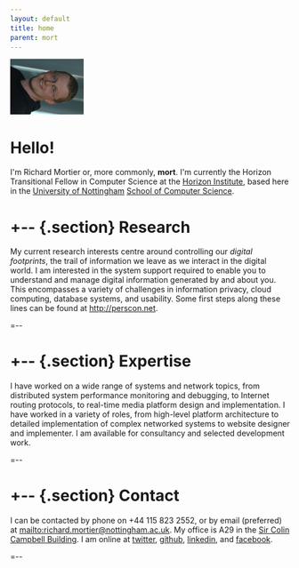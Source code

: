 ```yaml
---
layout: default
title: home
parent: mort
---
```


<img class='inset right' 
     src='/images/mort.png' 
     title='Richard Mortier' 
     alt='Photo of Richard Mortier' height='100px' />

Hello!
======

I'm Richard Mortier or, more commonly, **mort**.  I'm currently the
Horizon Transitional Fellow in Computer Science at the [Horizon
Institute][horizon], based here in the [University of
Nottingham][nottingham] [School of Computer Science][cs].

[horizon]: https://www.horizon.ac.uk/
[nottingham]: http://www.nottingham.ac.uk/
[cs]: http://www.cs.nott.ac.uk/

+-- {.section}
Research
========

My current research interests centre around controlling our _digital
footprints_, the trail of information we leave as we interact in the
digital world.  I am interested in the system support required to
enable you to understand and manage digital information generated by
and about you.  This encompasses a variety of challenges in
information privacy, cloud computing, database systems, and usability.
Some first steps along these lines can be found at
<http://perscon.net>.

=--

+-- {.section}
Expertise
========= 

I have worked on a wide range of systems and network topics, from
distributed system performance monitoring and debugging, to Internet
routing protocols, to real-time media platform design and
implementation.  I have worked in a variety of roles, from high-level
platform architecture to detailed implementation of complex networked
systems to website designer and implementer.  I am available for
consultancy and selected development work.

=--

+-- {.section}
Contact
=======

I can be contacted by phone on +44 115 823 2552, or by email
(preferred) at <mailto:richard.mortier@nottingham.ac.uk>.  My office
is A29 in the [Sir Colin Campbell Building][map].  I am online at
[twitter][], [github][], [linkedin][], and [facebook][].

[map]: http://unip.nottingham.ac.uk/default.asp?id=7
[twitter]: http://twitter.com/mort___
[github]: http://github.com/mor1
[linkedin]: http://linkedin.com/in/richardmortier
[facebook]: http://facebook.com/richard.mortier
=--

